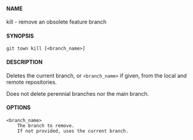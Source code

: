 #### NAME

kill - remove an obsolete feature branch

#### SYNOPSIS

```
git town kill [<branch_name>]
```

#### DESCRIPTION

Deletes the current branch, or `<branch_name>` if given,
from the local and remote repositories.

Does not delete perennial branches nor the main branch.

#### OPTIONS

```
<branch_name>
    The branch to remove.
    If not provided, uses the current branch.
```
